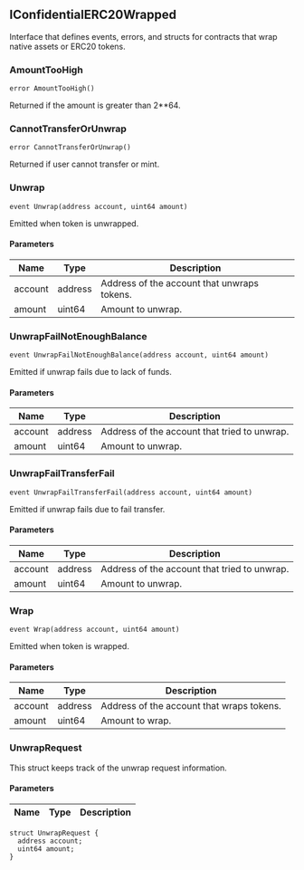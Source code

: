 ## IConfidentialERC20Wrapped

Interface that defines events, errors, and structs for contracts that wrap native assets or ERC20 tokens.

### AmountTooHigh

```solidity
error AmountTooHigh()
```

Returned if the amount is greater than 2\*\*64.

### CannotTransferOrUnwrap

```solidity
error CannotTransferOrUnwrap()
```

Returned if user cannot transfer or mint.

### Unwrap

```solidity
event Unwrap(address account, uint64 amount)
```

Emitted when token is unwrapped.

#### Parameters

| Name    | Type    | Description                                 |
| ------- | ------- | ------------------------------------------- |
| account | address | Address of the account that unwraps tokens. |
| amount  | uint64  | Amount to unwrap.                           |

### UnwrapFailNotEnoughBalance

```solidity
event UnwrapFailNotEnoughBalance(address account, uint64 amount)
```

Emitted if unwrap fails due to lack of funds.

#### Parameters

| Name    | Type    | Description                                  |
| ------- | ------- | -------------------------------------------- |
| account | address | Address of the account that tried to unwrap. |
| amount  | uint64  | Amount to unwrap.                            |

### UnwrapFailTransferFail

```solidity
event UnwrapFailTransferFail(address account, uint64 amount)
```

Emitted if unwrap fails due to fail transfer.

#### Parameters

| Name    | Type    | Description                                  |
| ------- | ------- | -------------------------------------------- |
| account | address | Address of the account that tried to unwrap. |
| amount  | uint64  | Amount to unwrap.                            |

### Wrap

```solidity
event Wrap(address account, uint64 amount)
```

Emitted when token is wrapped.

#### Parameters

| Name    | Type    | Description                               |
| ------- | ------- | ----------------------------------------- |
| account | address | Address of the account that wraps tokens. |
| amount  | uint64  | Amount to wrap.                           |

### UnwrapRequest

This struct keeps track of the unwrap request information.

#### Parameters

| Name | Type | Description |
| ---- | ---- | ----------- |

```solidity
struct UnwrapRequest {
  address account;
  uint64 amount;
}
```
